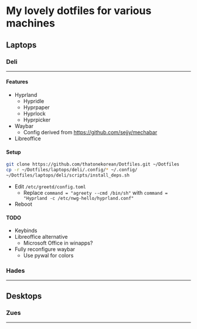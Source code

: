 # My lovely dotfiles for various machines

## Laptops

### Deli
---
#### Features
- Hyprland
    - Hypridle
    - Hyprpaper
    - Hyprlock
    - Hyprpicker
- Waybar
    - Config derived from https://github.com/sejjy/mechabar
- Libreoffice

#### Setup
``` bash
git clone https://github.com/thatonekorean/Dotfiles.git ~/Dotfiles
cp -r ~/Dotfiles/laptops/deli/.config/* ~/.config/
~/Dotfiles/laptops/deli/scripts/install_deps.sh
```
- Edit `/etc/greetd/config.toml`
    - Replace `command = "agreety --cmd /bin/sh"` with `command = "Hyprland -c /etc/nwg-hello/hyprland.conf"`
- Reboot

#### TODO
- Keybinds
- Libreoffice alternative
	- Microsoft Office in winapps?
- Fully reconfigure waybar
    - Use pywal for colors

### Hades
---
## Desktops

### Zues
---